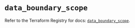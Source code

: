 # `data_boundary_scope`

Refer to the Terraform Registry for docs: [`data_boundary_scope`](https://registry.terraform.io/providers/hashicorp/boundary/1.3.0/docs/data-sources/scope).

